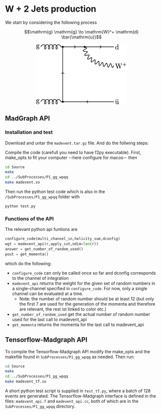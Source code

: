 # W + 2 Jets production

We start by considering the following process

```math
\mathrm{g} \mathrm{g} \to \mathrm{W}^+ \mathrm{d} \bar{\mathrm{u}}
```

<div align="center">
<img src="wp_2j.png" width="300">
</div>

## MadGraph API

### Installation and test

Download and untar the `madevent.tar.gz` file. And do the follwing steps:

Compile the code (carefull you need to have f2py executable).
First, make_opts to fit your computer --here configure for macos--
then

```bash
cd Source
make
cd ../SubProcesses/P1_gg_wpqq
make madevent.so
```

Then run the python test code which is also in the `/SubProcesses/P1_gg_wpqq` folder with

```bash
python test.py
```

### Functions of the API

The relevant python api funtions are
```python
configure_code(multi_channel_in,helicity_sum,dconfig)
wgt = madevent_api(r,apply_cut,ndim=len(r))
answer = get_number_of_random_used()
pout = get_momenta()
```

which do the following:
- `configure_code` can only be called once so far and dconfig corresponds to the channel of integration
- `madevent_api` returns the weight for the given set of random numbers in a single-channel specified in `configure_code`.
For now, only a single channel can be evaluated at a time.
    - Note: the number of random number should be at least 12 (but only the first 7 are used for the generation of the momenta and therefore are relevant, the rest ist linked to color etc.)
- `get_number_of_random_used` get the actual number of random number used for the last call to madevent_api
- `get_momenta` returns the momenta for the last call to madevent_api

## Tensorflow-Madgraph API

To compile the Tensorflow-Madgraph API modify the make_opts and the makefile found in `SubProcesses/P1_gg_wpqq` as needed. Then run:
```bash
cd Source
make
cd ../SubProcesses/P1_gg_wpqq
make madevent_tf.so
```

A short python test script is supplied in `test_tf.py`, where a batch of 128 events are generated. The Tensorflow-Madgraph interface is defined
in the files: `madevent_api.f` and `madevent_api.cc`, both of which are in the `SubProcesses/P1_gg_wpqq` directory.
